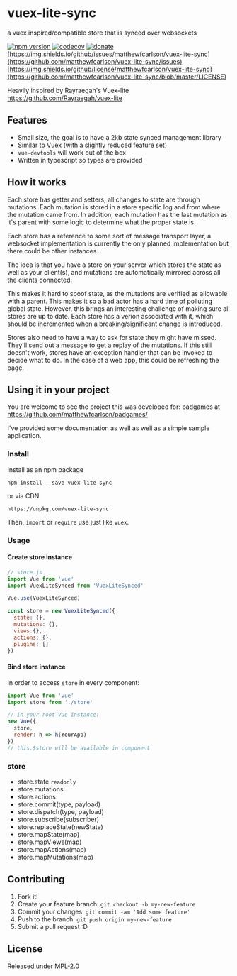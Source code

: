 # vuex-lite-sync
a vuex inspired/compatible store that is synced over websockets

[![npm version](https://badge.fury.io/js/vuex-lite-sync.svg)](https://badge.fury.io/js/vuex-lite-sync)
[![codecov](https://codecov.io/gh/matthewfcarlson/vuex-lite-sync/branch/master/graph/badge.svg)](https://codecov.io/gh/matthewfcarlson/vuex-lite-sync)
[![donate](https://img.shields.io/badge/$-donate-ff69b4.svg?maxAge=2592000&style=flat)](https://ko-fi.com/padgames)
[https://img.shields.io/github/issues/matthewfcarlson/vuex-lite-sync](https://github.com/matthewfcarlson/vuex-lite-sync/issues)
[https://img.shields.io/github/license/matthewfcarlson/vuex-lite-sync](https://github.com/matthewfcarlson/vuex-lite-sync/blob/master/LICENSE)

Heavily inspired by Rayraegah's Vuex-lite https://github.com/Rayraegah/vuex-lite

## Features

- Small size, the goal is to have a 2kb state synced management library
- Similar to Vuex (with a slightly reduced feature set)
- `vue-devtools` will work out of the box
- Written in typescript so types are provided

## How it works

Each store has getter and setters, all changes to state are through mutations.
Each mutation is stored in a store specific log and from where the mutation came from.
In addition, each mutation has the last mutation as it's parent with some logic to determine what the proper state is.

Each store has a reference to some sort of message transport layer, a websocket implementation is currently the only planned implementation but there could be other instances.

The idea is that you have a store on your server which stores the state as well as your client(s), and mutations are automatically mirrored across all the clients connected.

This makes it hard to spoof state, as the mutations are verified as allowable with a parent. This makes it so a bad actor has a hard time of polluting global state. 
However, this brings an interesting challenge of making sure all stores are up to date.
Each store has a verion associated with it, which should be incremented when a breaking/significant change is introduced.

Stores also need to have a way to ask for state they might have missed. 
They'll send out a message to get a replay of the mutations.
If this still doesn't work, stores have an exception handler that can be invoked to decide what to do.
In the case of a web app, this could be refreshing the page.

## Using it in your project

You are welcome to see the project this was developed for: padgames at https://github.com/matthewfcarlson/padgames/

I've provided some documentation as well as well as a simple sample application.

### Install

Install as an npm package

```
npm install --save vuex-lite-sync
```

or via CDN

```
https://unpkg.com/vuex-lite-sync
```

Then, `import` or `require` use just like `vuex`.

### Usage

#### Create store instance

```js
// store.js
import Vue from 'vue'
import VuexLiteSynced from 'VuexLiteSynced'

Vue.use(VuexLiteSynced)

const store = new VuexLiteSynced({
  state: {},
  mutations: {},
  views:{},
  actions: {},
  plugins: []
})
```

#### Bind store instance

In order to access `store` in every component:

```js
import Vue from 'vue'
import store from './store'

// In your root Vue instance:
new Vue({
  store,
  render: h => h(YourApp)
})
// this.$store will be available in component
```

### store

- store.state `readonly`
- store.mutations
- store.actions
- store.commit(type, payload)
- store.dispatch(type, payload)
- store.subscribe(subscriber)
- store.replaceState(newState)
- store.mapState(map)
- store.mapViews(map)
- store.mapActions(map)
- store.mapMutations(map)

## Contributing

1. Fork it!
2. Create your feature branch: `git checkout -b my-new-feature`
3. Commit your changes: `git commit -am 'Add some feature'`
4. Push to the branch: `git push origin my-new-feature`
5. Submit a pull request :D

## License

Released under MPL-2.0
